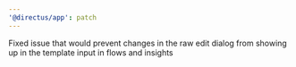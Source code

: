 ```yaml
---
'@directus/app': patch
---
```


Fixed issue that would prevent changes in the raw edit dialog from showing up in the template input in flows and
insights
